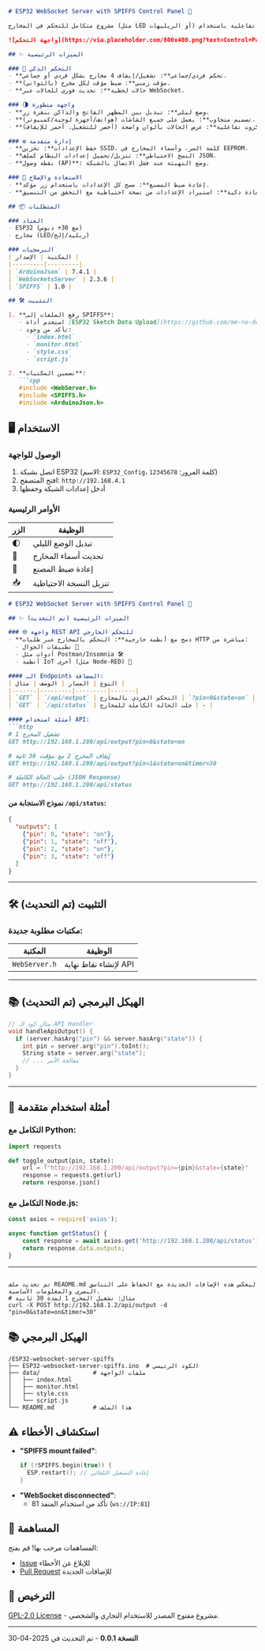 ```markdown
# ESP32 WebSocket Server with SPIFFS Control Panel 🚀

مشروع متكامل للتحكم في المخارج (مثل LED أو الريليهات) عبر واجهة ويب تفاعلية باستخدام ESP32. يدعم الميزات المتقدمة مثل المؤقتات الزمنية، الوضع الليلي، والنسخ الاحتياطي التلقائي.

![واجهة التحكم](https://via.placeholder.com/800x400.png?text=Control+Panel+Preview)

## ✨ الميزات الرئيسية

### 🔌 التحكم الذكي
- **تحكم فردي/جماعي**: تشغيل/إيقاف 4 مخارج بشكل فردي أو جماعي.
- **مؤقت زمني**: ضبط مؤقت لكل مخرج (بالثواني).
- **حالات لحظية**: تحديث فوري للحالات عبر WebSocket.

### 🌗 واجهة متطورة
- **وضع ليلي**: تبديل بين المظهر الفاتح والداكن بنقرة زر.
- **تصميم متجاوب**: يعمل على جميع الشاشات (هواتف/أجهزة لوحية/كمبيوتر).
- **كروت تفاعلية**: عرض الحالات بألوان واضحة (أخضر للتشغيل، أحمر للإيقاف).

### ⚙️ إدارة متقدمة
- **حفظ الإعدادات**: تخزين SSID، كلمة السر، وأسماء المخارج في EEPROM.
- **النسخ الاحتياطي**: تنزيل/تحميل إعدادات النظام كملف JSON.
- **نقطة وصول (AP)**: وضع التهيئة عند فشل الاتصال بالشبكة.

### 🔄 الاستعادة والإصلاح
- **إعادة ضبط المصنع**: مسح كل الإعدادات باستخدام زر مؤكد.
- **استعادة ذكية**: استيراد الإعدادات من نسخة احتياطية مع التحقق من التنسيق.

## 📦 المتطلبات

### العتاد
- ESP32 (مع 30+ دبوس)
- مخارج (LED/ريليه/إلخ)

### البرمجيات
| المكتبة | الإصدار |
|---------|---------|
| `ArduinoJson` | 7.4.1 |
| `WebSocketsServer` | 2.3.6 |
| `SPIFFS` | 1.0 |

## 🛠️ التثبيت

1. **رفع الملفات إلى SPIFFS**:
   - استخدم أداة [ESP32 Sketch Data Upload](https://github.com/me-no-dev/arduino-esp32fs-plugin)
   - تأكد من وجود:
     - `index.html`
     - `monitor.html` 
     - `style.css`
     - `script.js`

2. **تضمين المكتبات**:
   ```cpp
   #include <WebServer.h>
   #include <SPIFFS.h>
   #include <ArduinoJson.h>
   ```

## 🖥️ الاستخدام

### الوصول للواجهة
1. اتصل بشبكة ESP32 (الاسم: `ESP32_Config`، كلمة المرور: `12345678`)
2. افتح المتصفح: `http://192.168.4.1`
3. أدخل إعدادات الشبكة وحفظها

### الأوامر الرئيسية
| الزر | الوظيفة |
|------|---------|
| 🌓 | تبديل الوضع الليلي |
| 🔄 | تحديث أسماء المخارج |
| 🧨 | إعادة ضبط المصنع |
| 📥 | تنزيل النسخة الاحتياطية |

```markdown
# ESP32 WebSocket Server with SPIFFS Control Panel 🚀

## ✨ الميزات الرئيسية (تم التحديث)

### 🌐 واجهة REST API للتحكم الخارجي
- **دمج مع أنظمة خارجية**: التحكم بالمخارج عبر طلبات HTTP مباشرة من:
  - تطبيقات الجوال 📱
  - أدوات مثل Postman/Insomnia 🛠️
  - أنظمة IoT أخرى (مثل Node-RED) 🤖

#### الـ Endpoints المضافة:
| النوع | المسار | الوصف | مثال |
|-------|---------|---------|-------|
| `GET` | `/api/output` | التحكم الفردي بالمخارج | `?pin=0&state=on` |
| `GET` | `/api/status` | جلب الحالة الكاملة للمخارج | - |

#### أمثلة استخدام API:
```http
# تشغيل المخرج 1
GET http://192.168.1.200/api/output?pin=0&state=on

# إيقاف المخرج 2 مع مؤقت 30 ثانية
GET http://192.168.1.200/api/output?pin=1&state=on&timer=30

# جلب الحالة الكاملة (JSON Response)
GET http://192.168.1.200/api/status
```

#### نموذج الاستجابة من `/api/status`:
```json
{
  "outputs": [
    {"pin": 0, "state": "on"},
    {"pin": 1, "state": "off"},
    {"pin": 2, "state": "on"},
    {"pin": 3, "state": "off"}
  ]
}
```

---

## 🛠️ التثبيت (تم التحديث)

### مكتبات مطلوبة جديدة:
| المكتبة | الوظيفة |
|---------|---------|
| `WebServer.h` | لإنشاء نقاط نهاية API |

---

## 📚 الهيكل البرمجي (تم التحديث)

```cpp
// مثال كود الـ API Handler
void handleApiOutput() {
  if (server.hasArg("pin") && server.hasArg("state")) {
    int pin = server.arg("pin").toInt();
    String state = server.arg("state");
    // ... معالجة الأمر
  }
}
```

---

## 🔄 أمثلة استخدام متقدمة

### التكامل مع Python:
```python
import requests

def toggle_output(pin, state):
    url = f"http://192.168.1.200/api/output?pin={pin}&state={state}"
    response = requests.get(url)
    return response.json()
```

### التكامل مع Node.js:
```javascript
const axios = require('axios');

async function getStatus() {
    const response = await axios.get('http://192.168.1.200/api/status');
    return response.data.outputs;
}
```

---

``` 

تم تحديث ملف README.md ليعكس هذه الإضافات الجديدة مع الحفاظ على التناسق البصري والمعلومات الأساسية.
# مثال: تشغيل المخرج 1 لمدة 30 ثانية
curl -X POST http://192.168.1.2/api/output -d "pin=0&state=on&timer=30"
```

## 📚 الهيكل البرمجي

```
/ESP32-websocket-server-spiffs
├── ESP32-websocket-server-spiffs.ino  # الكود الرئيسي
├── data/               # ملفات الواجهة
│   ├── index.html
│   ├── monitor.html
│   ├── style.css
│   └── script.js
└── README.md           # هذا الملف
```

## ⚠️ استكشاف الأخطاء

- **"SPIFFS mount failed"**:
  ```cpp
  if (!SPIFFS.begin(true)) {
    ESP.restart(); // إعادة التشغيل التلقائي
  }
  ```
- **"WebSocket disconnected"**:
  - تأكد من استخدام المنفذ 81 (`ws://IP:81`)

## 🤝 المساهمة
المساهمات مرحب بها! قم بفتح:
- [Issue](https://github.com/kutaibaa-akraa/ESP32-websocket-server-spiffs/issues) للإبلاغ عن الأخطاء
- [Pull Request](https://github.com/kutaibaa-akraa/ESP32-websocket-server-spiffs/pulls) للإضافات الجديدة

## 📜 الترخيص
[GPL-2.0 License](LICENSE) - مشروع مفتوح المصدر للاستخدام التجاري والشخصي.

---

**النسخة 0.0.1** - تم التحديث في 2025-04-30  
```